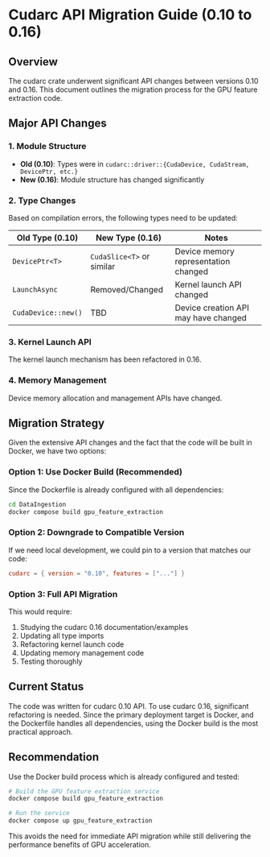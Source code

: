 # Cudarc API Migration Guide (0.10 to 0.16)

## Overview

The cudarc crate underwent significant API changes between versions 0.10 and 0.16. This document outlines the migration process for the GPU feature extraction code.

## Major API Changes

### 1. Module Structure
- **Old (0.10)**: Types were in `cudarc::driver::{CudaDevice, CudaStream, DevicePtr, etc.}`
- **New (0.16)**: Module structure has changed significantly

### 2. Type Changes
Based on compilation errors, the following types need to be updated:

| Old Type (0.10) | New Type (0.16) | Notes |
|-----------------|-----------------|--------|
| `DevicePtr<T>` | `CudaSlice<T>` or similar | Device memory representation changed |
| `LaunchAsync` | Removed/Changed | Kernel launch API changed |
| `CudaDevice::new()` | TBD | Device creation API may have changed |

### 3. Kernel Launch API
The kernel launch mechanism has been refactored in 0.16.

### 4. Memory Management
Device memory allocation and management APIs have changed.

## Migration Strategy

Given the extensive API changes and the fact that the code will be built in Docker, we have two options:

### Option 1: Use Docker Build (Recommended)
Since the Dockerfile is already configured with all dependencies:
```bash
cd DataIngestion
docker compose build gpu_feature_extraction
```

### Option 2: Downgrade to Compatible Version
If we need local development, we could pin to a version that matches our code:
```toml
cudarc = { version = "0.10", features = ["..."] }
```

### Option 3: Full API Migration
This would require:
1. Studying the cudarc 0.16 documentation/examples
2. Updating all type imports
3. Refactoring kernel launch code
4. Updating memory management code
5. Testing thoroughly

## Current Status

The code was written for cudarc 0.10 API. To use cudarc 0.16, significant refactoring is needed. Since the primary deployment target is Docker, and the Dockerfile handles all dependencies, using the Docker build is the most practical approach.

## Recommendation

Use the Docker build process which is already configured and tested:

```bash
# Build the GPU feature extraction service
docker compose build gpu_feature_extraction

# Run the service
docker compose up gpu_feature_extraction
```

This avoids the need for immediate API migration while still delivering the performance benefits of GPU acceleration.